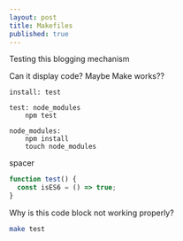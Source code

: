 ```yaml
---
layout: post
title: Makefiles
published: true
---
```


Testing this blogging mechanism

Can it display code? Maybe Make works??

~~~ make
install: test

test: node_modules
    npm test
    
node_modules:
	npm install
    touch node_modules
~~~ 

spacer

~~~ javascript
function test() {
  const isES6 = () => true;
}
~~~ 

Why is this code block not working properly?


~~~ bash
make test
~~~
